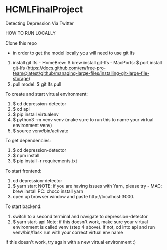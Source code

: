 # HCMLFinalProject
Detecting Depression Via Twitter

HOW TO RUN LOCALLY 

Clone this repo
  - in order to get the model locally you will need to use git lfs 
  1. install git lfs 
    - HomeBrew: $ brew install git-lfs
    - MacPorts: $ port install git-lfs
    (https://docs.github.com/en/free-pro-team@latest/github/managing-large-files/installing-git-large-file-storage)
  2. pull model: $ git lfs pull

To create and start virtual environment: 
  1. $ cd depression-detector
  2. $ cd api 
  3. $ pip install virtualenv
  4. $ python3 -m venv venv 
      (make sure to run this to name your virtual environment venv)
  5. $ source venv/bin/activate
  
To get dependencies: 
  1. $ cd depression-detector
  2. $ npm install  
  3. $ pip install -r requirements.txt 
  
To start frontend: 
  1. cd depression-detector
  2. $ yarn start 
  NOTE: if you are having issues with Yarn, please try - 
    MAC: brew install 
    PC: choco install yarn
  3. open up browser window and paste http://localhost:3000. 
  
To start backend: 
  1. switch to a second terminal and navigate to depression-detector
  2. $ yarn start-api
Note: if this doesn't work, make sure your virtual environment is called venv (step 4 above). If not, cd into api and run venv/bin/flask run with your correct virtual env name  

If this doesn't work, try again with a new virtual environment :) 
  
  
  
  
